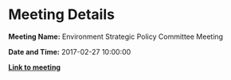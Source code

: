 # Meeting Details

**Meeting Name:** Environment Strategic Policy Committee Meeting

**Date and Time:** 2017-02-27 10:00:00

**<a href="https://www.limerick.ie/council/whats-on/environment-strategic-policy-committee-meeting" target="_blank">Link to meeting</a>**
